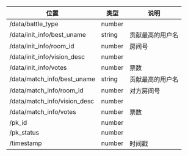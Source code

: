 | 位置                           | 类型     | 说明       |
|------------------------------|--------|----------|
| /data/battle_type            | number |          |
| /data/init_info/best_uname   | string | 贡献最高的用户名 |
| /data/init_info/room_id      | number | 房间号      |
| /data/init_info/vision_desc  | number |          |
| /data/init_info/votes        | number | 票数       |
| /data/match_info/best_uname  | string | 贡献最高的用户名 |
| /data/match_info/room_id     | number | 对方房间号    |
| /data/match_info/vision_desc | number |          |
| /data/match_info/votes       | number | 票数       |
| /pk_id                       | number |          |
| /pk_status                   | number |          |
| /timestamp                   | number | 时间戳      |